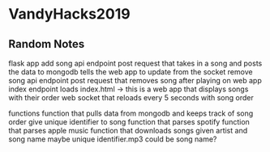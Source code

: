 # VandyHacks2019

## Random Notes

flask app
	add song api endpoint
		post request that takes in a song and posts the data to mongodb
			tells the web app to update from the socket
	remove song api endpoint
		post request that removes song after playing on web app
	index endpoint
		loads index.html -> this is a web app that displays songs with their order
			web socket that reloads every 5 seconds with song order

functions
	function that pulls data from mongodb and keeps track of song order
		give unique identifier to song
	function that parses spotify
	function that parses apple music
	function that downloads songs given artist and song name
		maybe unique identifier.mp3 could be song name?